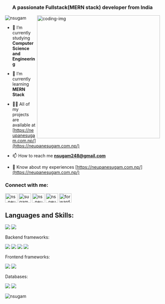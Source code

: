 <h3 align="center">A passionate Fullstack(MERN stack) developer from India</h3>

<img align="right" alt="coding-img" width="400" src="https://cdn.dribbble.com/users/2131993/screenshots/4948736/thoughtworks-gif_dribbble.gif">

<p align="left"> <img src="https://komarev.com/ghpvc/?username=nsugam&label=Profile%20views&color=0e75b6&style=flat" alt="nsugam" /> </p>

- 🔭 I’m currently studying **Computer Science and Engineering**

- 🌱 I’m currently learning **MERN Stack**

- 👨‍💻 All of my projects are available at [https://neupanesugam.com.np/](https://neupanesugam.com.np/)

- 📫 How to reach me **nsugam248@gmail.com**

- 📄 Know about my experiences [https://neupanesugam.com.np/](https://neupanesugam.com.np/)

<h3 align="left">Connect with me:</h3>
<p align="left">
<a href="https://twitter.com/ns_neupane09" target="_blank"><img align="center" src="https://raw.githubusercontent.com/rahuldkjain/github-profile-readme-generator/master/src/images/icons/Social/twitter.svg" alt="ns_neupane09" height="30" width="40" /></a>
<a href="https://linkedin.com/in/sugamneupane" target="_blank"><img align="center" src="https://raw.githubusercontent.com/rahuldkjain/github-profile-readme-generator/master/src/images/icons/Social/linked-in-alt.svg" alt="sugamneupane" height="30" width="40" /></a>
<a href="https://fb.com/ns.neupane09" target="_blank"><img align="center" src="https://raw.githubusercontent.com/rahuldkjain/github-profile-readme-generator/master/src/images/icons/Social/facebook.svg" alt="ns_neupane09" height="30" width="40" /></a>
<a href="https://instagram.com/ns_neupane09" target="_blank"><img align="center" src="https://raw.githubusercontent.com/rahuldkjain/github-profile-readme-generator/master/src/images/icons/Social/instagram.svg" alt="ns_neupane09" height="30" width="40" /></a>
<a href="https://www.youtube.com/channel/UChDlFVs5rPjknpWqieyCz6Q" target="_blank"><img align="center" src="https://raw.githubusercontent.com/rahuldkjain/github-profile-readme-generator/master/src/images/icons/Social/youtube.svg" alt="forward technical" height="30" width="40" /></a>
</p>

<h2 align="left">Languages and Skills:</h2>

<p>
    <a><img src="https://img.shields.io/badge/Python-14354C?style=for-the-badge&logo=python&logoColor=white" /></a>
    <a><img src="https://img.shields.io/badge/JavaScript-323330?style=for-the-badge&logo=javascript&logoColor=F7DF1E" /></a>
</p>

Backend frameworks:

<p>
    <a><img src="https://img.shields.io/badge/Node.js-339933?style=for-the-badge&logo=nodedotjs&logoColor=white" /></a>
    <a><img src="	https://img.shields.io/badge/Flask-000000?style=for-the-badge&logo=flask&logoColor=white" /><a>
    <a><img src="https://img.shields.io/badge/Express.js-000000?style=for-the-badge&logo=express&logoColor=white" /><a>
    <a><img src="https://img.shields.io/badge/Django-092E20?style=for-the-badge&logo=django&logoColor=green" /><a>

</p>

Frontend frameworks:

<p>
    <a><img src="https://img.shields.io/badge/React-20232A?style=for-the-badge&logo=react&logoColor=61DAFB" /><a>
    <a><img src="https://img.shields.io/badge/Bootstrap-7952B3?style=for-the-badge&logo=bootstrap&logoColor=white" /><a>
</p>
        
Databases:
<p>
    <a><img src="https://img.shields.io/badge/MongoDB-4EA94B?style=for-the-badge&logo=mongodb&logoColor=white" /><a>
    <a><img src="https://img.shields.io/badge/MySQL-005C84?style=for-the-badge&logo=mysql&logoColor=white" /><a>
</p>
     
<p><img align="left" src="https://github-readme-stats.vercel.app/api?username=nsugam&show_icons=true&rank_icon=github&theme=radical" alt="nsugam" /></p>
<!-- <p><img align="left" src="https://github-readme-stats.vercel.app/api/top-langs?username=nsugam&show_icons=true&locale=en&layout=compact" alt="nsugam" /></p> -->
<!-- <p>&nbsp;<img align="center" src="https://github-readme-stats.vercel.app/api?username=nsugam&show_icons=true&locale=en" alt="nsugam" /></p> -->
